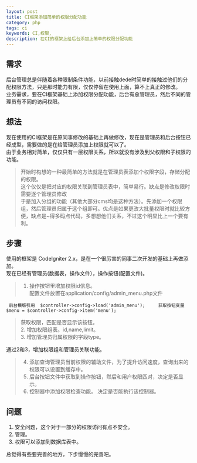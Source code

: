 ```yaml
---
layout: post
title: CI框架添加简单的权限分配功能
category: php
tags: ci
keywords: CI,权限,
description: 在CI的框架上给后台添加上简单的权限分配功能
---  
```


## 需求

  后台管理总是伴随着各种限制条件功能，以前接触dede时简单的接触过他们的分配权限方法，只是那时能力有限，仅仅停留在使用上面，算不上真正的修改。  
  业务需求，要在CI框架基础上添加权限分配功能，后台有总管理员，然后不同的管理员有不同的访问权限。  

## 想法  

  现在使用的CI框架是在原同事修改的基础上再做修改，现在是管理员和后台按钮已经成型，需要做的是在给管理员添加上权限就可以了。  
  由于业务相对简单，仅仅只有一层权限关系，所以就没有涉及到父权限和子权限的功能。
  
>  开始时构想的一种最简单的方法就是在管理员表添加个权限字段，存储分配的权限。  
>  这个仅仅是把对应的权限关联到管理员表中，简单易行。缺点是修改权限时需要逐个管理员修改   
>  于是加入分组的功能（其他大部分cms均是这种方法）。先添加一个权限组，然后管理员归属于这个组即可。优点是如果更改大批量权限时就比较方便，缺点是~得多码点代码，多想想他们关系，不过这个明显比上一个要有利。  
  
## 步骤  
使用的框架是 CodeIgniter 2.x，是在一个很厉害的同事二次开发的基础上再做添加。  
现在已经有管理员(数据表，操作文件），操作按钮(配置文件)。    

>  1. 操作按钮里增加权限id信息。  
>  配置文件放置在application/config/admin_menu.php文件  

  ` 
  前台模版引用  $controller->config->load('admin_menu');    
  获取按钮变量  $menu = $controller->config->item('menu');   
  `   
  
>  获取权限，匹配是否显示该按钮。  
>  2. 增加权限组表。id,name,limit。   
>  3. 增加管理员归属权限的字段type。   

通过2和3，增加权限组和管理员关联功能。  

> 4. 添加查询管理员当前权限的辅助文件，为了提升访问速度，查询出来的权限可以设置到缓存中。  
> 5. 后台按钮文件中获取到操作按钮，然后和用户权限匹对，决定是否显示。  
> 6. 控制器中添加权限检查功能。  决定是否能执行该控制器。   

## 问题  
1. 安全问题，这个对于一部分的权限访问有点不安全。  
2. 管理。  
3. 权限可以添加到数据库表中。  

总觉得有些要完善的地方，下步慢慢的完善吧。

